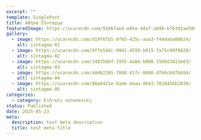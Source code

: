 ```yaml
---
excerpt: ""
template: SinglePost
title: Αθήνα Σύνταγμα
featuredImage: https://ucarecdn.com/9166faed-e05e-4daf-ab96-bfb392ae588a/
gallery:
  - image: https://ucarecdn.com/d19f6fb5-8f65-425c-aaa3-f44daba08624/
    alt: sintagma-01
  - image: https://ucarecdn.com/9ffe54dc-9942-4559-b615-fa75c99f0820/
    alt: sintagma-02
  - image: https://ucarecdn.com/148358bf-1955-4a84-b066-5508d3813e03/
    alt: sintagma-03
  - image: https://ucarecdn.com/a0d62205-7868-41fc-8086-df66c6dfbb9d/
    alt: sintagma-04
  - image: https://ucarecdn.com/88a9421e-bade-4aaa-8643-782845bb1030/
    alt: sintagma-05
categories:
  - category: Ειδικές κατασκευές
status: Published
date: 2025-05-23
meta:
  description: test meta description
  title: test meta title
---
```

